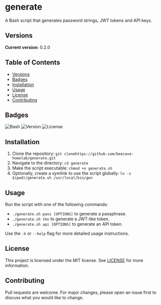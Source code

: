 # generate

A Bash script that generates password strings, JWT tokens and API keys.

## Versions

**Current version**: 0.2.0

## Table of Contents

- [Versions](#versions)
- [Badges](#badges)
- [Installation](#installation)
- [Usage](#usage)
- [License](#license)
- [Contributing](#contributing)

## Badges

![Bash](https://img.shields.io/badge/language-Bash-blue)
![Version](https://img.shields.io/badge/version-0.2.0-blue)
![License](https://img.shields.io/badge/license-MIT-green)

## Installation

1. Clone the repository: `git clonehttps://github.com/beecave-homelab/generate.git`
2. Navigate to the directory: `cd generate`
3. Make the script executable: `chmod +x generate.sh`
4. Optionally, create a symlink to use the script globally: `ln -s $(pwd)/generate.sh /usr/local/bin/gen`

## Usage

Run the script with one of the following commands:

- `./generate.sh pass [OPTIONS]` to generate a passphrase.
- `./generate.sh tkn` to generate a JWT-like token.
- `./generate.sh api [OPTIONS]` to generate an API token.

Use the `-h` or `--help` flag for more detailed usage instructions.

## License

This project is licensed under the MIT license. See [LICENSE](LICENSE) for more information.

## Contributing

Pull requests are welcome. For major changes, please open an issue first to discuss what you would like to change.

